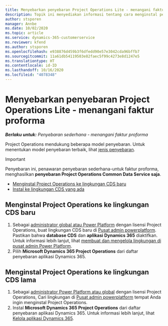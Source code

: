 ```yaml
---
title: Menyebarkan penyebaran Project Operations Lite - menangani faktur proforma
description: Topik ini menyediakan informasi tentang cara menginstal penawaran penyebaran Project operation lite ke faktur proforma.
author: stsporen
manager: Annbe
ms.date: 10/02/2020
ms.topic: article
ms.service: dynamics-365-customerservice
ms.reviewer: kfend
ms.author: stsporen
ms.openlocfilehash: e938876d459b3f6dfedd90e57e3042cda96bffb7
ms.sourcegitcommit: 11a61db54119503e82faec5f99c4273e8d1247e5
ms.translationtype: HT
ms.contentlocale: id-ID
ms.lasthandoff: 10/16/2020
ms.locfileid: "4078348"
---
```

# <a name="deploy-project-operations-lite-deployment--deal-to-proforma-invoicing"></a>Menyebarkan penyebaran Project Operations Lite - menangani faktur proforma

_**Berlaku untuk:** Penyebaran sederhana - menangani faktur proforma_

Project Operations mendukung beberapa model penyebaran. Untuk menentukan model penyebaran terbaik, lihat [jenis penyebaran](determine-deployment-type.md).


> [!IMPORTANT]
> Penyebaran ini, penawaran penyebaran sederhana-untuk faktur proforma, menghasilkan **penyebaran Project Operations Common Data Service saja**.

- [Menginstal Project Operations ke lingkungan CDS baru](#new)
- [Instal ke lingkungan CDS yang ada](#existing)



## <a name="install-project-operations-to-a-new-cds-environment"></a><a name="new"></a>Menginstal Project Operations ke lingkungan CDS baru

1. Sebagai [administrator global atau Power Platform](https://docs.microsoft.com/power-platform/admin/global-service-administrators-can-administer-without-license) dengan lisensi Project Operations, buat lingkungan CDS baru di [Pusat admin powerplatform](https://admin.powerplatform.com). Pastikan bahwa **database CDS** dan **aplikasi Dynamics 365** diaktifkan. Untuk informasi lebih lanjut, lihat [membuat dan mengelola lingkungan di pusat admin Power Platform](https://docs.microsoft.com/power-platform/admin/create-environment#create-an-environment-in-the-power-platform-admin-center).
2. Pilih **Microsoft Dynamics 365 Project Operations** dari daftar penyebaran aplikasi Dynamics 365.


## <a name="install-project-operations-to-an-existing-cds-environment"></a><a name="existing"></a>Menginstal Project Operations ke lingkungan CDS lama

1. Sebagai [administrator Power Platform atau global](https://docs.microsoft.com/power-platform/admin/global-service-administrators-can-administer-without-license) dengan lisensi Project Operations, Cari lingkungan di [Pusat admin powerplatform](https://admin.powerplatform.com) tempat Anda ingin menginstal Project Operations.
2. Instal **Microsoft Dynamics 365 Project Operations** dari daftar penyebaran aplikasi Dynamics 365. Untuk informasi lebih lanjut, lihat [Kelola aplikasi Dynamics 365](https://docs.microsoft.com/power-platform/admin/manage-apps).


